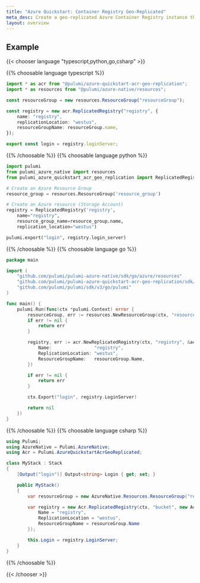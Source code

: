 ```yaml
---
title: "Azure Quickstart: Container Registry Geo-Replicated"
meta_desc: Create a geo-replicated Azure Container Registry instance that automatically synchronizes registry content across more than one Azure region.
layout: overview
---
```


<!-- Write a brief description of your package. -->

## Example

<!-- Provide a simple example of how to use your package, ideally in all languages. -->

{{< chooser language "typescript,python,go,csharp" >}}

{{% choosable language typescript %}}

```typescript
import * as acr from "@pulumi/azure-quickstart-acr-geo-replication";
import * as resources from "@pulumi/azure-native/resources";

const resourceGroup = new resources.ResourceGroup("resourceGroup");

const registry = new acr.ReplicatedRegistry("registry", {
    name: "registry",
    replicationLocation: "westus",
    resourceGroupName: resourceGroup.name,
});

export const login = registry.loginServer;
```

{{% /choosable %}}
{{% choosable language python %}}

```python
import pulumi
from pulumi_azure_native import resources
from pulumi_azure_quickstart_acr_geo_replication import ReplicatedRegistry

# Create an Azure Resource Group
resource_group = resources.ResourceGroup('resource_group')

# Create an Azure resource (Storage Account)
registry = ReplicatedRegistry('registry',
    name="registry",
    resource_group_name=resource_group.name,
    replication_location="westus")

pulumi.export("login", registry.login_server)
```

{{% /choosable %}}
{{% choosable language go %}}

```go
package main

import (
	"github.com/pulumi/pulumi-azure-native/sdk/go/azure/resources"
	"github.com/pulumi/pulumi-azure-quickstart-acr-geo-replication/sdk/go/acr"
	"github.com/pulumi/pulumi/sdk/v3/go/pulumi"
)

func main() {
	pulumi.Run(func(ctx *pulumi.Context) error {
		resourceGroup, err := resources.NewResourceGroup(ctx, "resourceGroup", nil)
		if err != nil {
			return err
		}

		registry, err := acr.NewReplicatedRegistry(ctx, "registry", &acr.ReplicatedRegistryArgs{
			Name:                "registry",
			ReplicationLocation: "westus",
			ResourceGroupName:   resourceGroup.Name,
		})

		if err != nil {
			return err
		}

		ctx.Export("login", registry.LoginServer)

		return nil
	})
}
```

{{% /choosable %}}
{{% choosable language csharp %}}

```csharp
using Pulumi;
using AzureNative = Pulumi.AzureNative;
using Acr = Pulumi.AzureQuickstartAcrGeoReplicated;

class MyStack : Stack
{
    [Output("login")] Output<string> Login { get; set; }

    public MyStack()
    {
        var resourceGroup = new AzureNative.Resources.ResourceGroup("resourceGroup");

        var registry = new Acr.ReplicatedRegistry(ctx, "bucket", new Acr.ReplicatedRegistryArgs{
            Name = "registry",
            ReplicationLocation = "westus",
            ResourceGroupName = resourceGroup.Name
        });

        this.Login = registry.LoginServer;
    }
}
```

{{% /choosable %}}

{{< /chooser >}}
